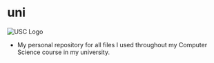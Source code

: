 # uni
![USC Logo](https://1000logos.net/wp-content/uploads/2018/08/University-of-San-Carlos-Logo-500x281.png)
- My personal repository for all files I used throughout my Computer Science course in my university.
